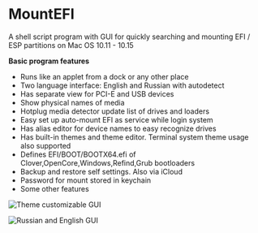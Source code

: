 # MountEFI
A shell script program with GUI for quickly searching and mounting EFI / ESP partitions on Mac OS 10.11 - 10.15

**Basic program features**

* Runs like an applet from a dock or any other place
* Two language interface: English and Russian with autodetect
* Has separate view for PCI-E and USB devices
* Show physical names of media
* Hotplug media detector update list of drives and loaders 
* Easy set up auto-mount EFI as service while login system
* Has alias editor for device names to easy recognize drives
* Has built-in themes and theme editor. Terminal system theme usage also supported
* Defines EFI/BOOT/BOOTX64.efi of Clover,OpenCore,Windows,Refind,Grub bootloaders
* Backup and restore self settings. Also via iCloud
* Password for mount stored in keychain
* Some other features

![Theme customizable GUI](https://github.com/Andrej-Antipov/MountEFI/blob/master/screenshots/100.png)

![Russian and English GUI](https://github.com/Andrej-Antipov/MountEFI/blob/master/screenshots/101.png)


